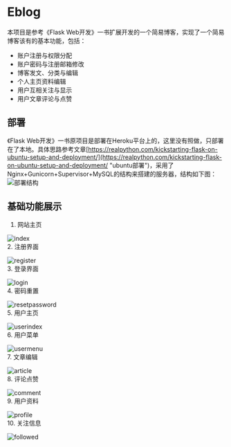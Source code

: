 # Eblog
本项目是参考《Flask Web开发》一书扩展开发的一个简易博客，实现了一个简易博客该有的基本功能，包括：  
* 账户注册与权限分配
* 账户密码与注册邮箱修改
* 博客发文、分类与编辑
* 个人主页资料编辑
* 用户互相关注与显示
* 用户文章评论与点赞  

## 部署  
《Flask Web开发》一书原项目是部署在Heroku平台上的，这里没有照做，只部署在了本地。具体思路参考文章[https://realpython.com/kickstarting-flask-on-ubuntu-setup-and-deployment/](https://realpython.com/kickstarting-flask-on-ubuntu-setup-and-deployment/ "ubuntu部署")，采用了Nginx+Gunicorn+Supervisor+MySQL的结构来搭建的服务器，结构如下图：  
![部署结构](https://files.realpython.com/media/flask-nginx-gunicorn-architecture.012eb1c10f5e.jpg "部署示意图")  

## 基础功能展示
1. 网站主页

![index](https://github.com/ldhust/Eblog/blob/master/img/index.png "网站主页")  
2. 注册界面

![register](https://github.com/ldhust/Eblog/blob/master/img/register.png "注册界面")  
3. 登录界面

![login](https://github.com/ldhust/Eblog/blob/master/img/login.png "登录界面")  
4. 密码重置

![resetpassword](https://github.com/ldhust/Eblog/blob/master/img/resetpassword.png "密码重置")  
5. 用户主页

![userindex](https://github.com/ldhust/Eblog/blob/master/img/userindex.png "用户主页")  
6. 用户菜单

![usermenu](https://github.com/ldhust/Eblog/blob/master/img/usermenu.png "用户菜单")  
7. 文章编辑

![article](https://github.com/ldhust/Eblog/blob/master/img/article.png "文章编辑")  
8. 评论点赞

![comment](https://github.com/ldhust/Eblog/blob/master/img/comment.png "评论点赞")  
9. 用户资料

![profile](https://github.com/ldhust/Eblog/blob/master/img/profile.png "用户资料")  
10. 关注信息

![followed](https://github.com/ldhust/Eblog/blob/master/img/followed.png "关注信息")
